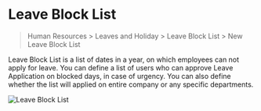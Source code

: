 # Leave Block List

> Human Resources > Leaves and Holiday > Leave Block List > New Leave Block List

Leave Block List is a list of dates in a year, on which employees can not apply for leave. You can define a list of users who can approve Leave Application on blocked days, in case of urgency. You can also define whether the list will applied on entire company or any specific departments.

<img class="screenshot" alt="Leave Block List"
	src="{{docs_base_url}}/assets/img/human-resources/leave-block-list.png">
